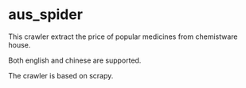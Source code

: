 # aus_spider
This crawler extract the price of popular medicines from chemistware house.

Both english and chinese are supported.

The crawler is based on scrapy.
